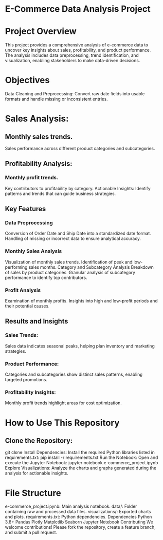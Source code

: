 # E-Commerce Data Analysis Project

# Project Overview
This project provides a comprehensive analysis of e-commerce data to uncover key insights about sales, profitability, and product performance. The analysis includes data preprocessing, trend identification, and visualization, enabling stakeholders to make data-driven decisions.

# Objectives
Data Cleaning and Preprocessing: Convert raw date fields into usable formats and handle missing or inconsistent entries.

# Sales Analysis:

## Monthly sales trends.
Sales performance across different product categories and subcategories.

## Profitability Analysis:

### Monthly profit trends.
Key contributors to profitability by category.
Actionable Insights: Identify patterns and trends that can guide business strategies.

## Key Features

### Data Preprocessing
Conversion of Order Date and Ship Date into a standardized date format.
Handling of missing or incorrect data to ensure analytical accuracy.

### Monthly Sales Analysis

Visualization of monthly sales trends.
Identification of peak and low-performing sales months.
Category and Subcategory Analysis
Breakdown of sales by product categories.
Granular analysis of subcategory performance to identify top contributors.

### Profit Analysis
Examination of monthly profits.
Insights into high and low-profit periods and their potential causes.

## Results and Insights
### Sales Trends:
Sales data indicates seasonal peaks, helping plan inventory and marketing strategies.

### Product Performance: 
Categories and subcategories show distinct sales patterns, enabling targeted promotions.

### Profitability Insights: 
Monthly profit trends highlight areas for cost optimization.

# How to Use This Repository

## Clone the Repository:
git clone <repository-url>
Install Dependencies: Install the required Python libraries listed in requirements.txt:
pip install -r requirements.txt
Run the Notebook: Open and execute the Jupyter Notebook:
jupyter notebook e-commerce_project.ipynb
Explore Visualizations: Analyze the charts and graphs generated during the analysis for actionable insights.

# File Structure

e-commerce_project.ipynb: Main analysis notebook.
data/: Folder containing raw and processed data files.
visualizations/: Exported charts and plots.
requirements.txt: Python dependencies.
Dependencies
Python 3.8+
Pandas
Plotly
Matplotlib
Seaborn
Jupyter Notebook
Contributing
We welcome contributions! Please fork the repository, create a feature branch, and submit a pull request.


